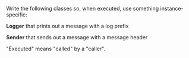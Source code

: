 Write the following classes so, when executed, use something instance-specific:

**Logger** that prints out a message with a log prefix

**Sender** that sends out a message with a message header

"Executed" means "called" by a "caller".